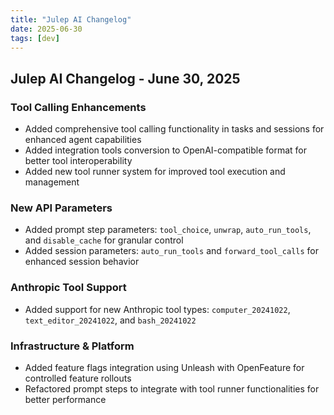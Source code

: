 ```yaml
---
title: "Julep AI Changelog"
date: 2025-06-30
tags: [dev]
---
```


## Julep AI Changelog - June 30, 2025

### Tool Calling Enhancements
- Added comprehensive tool calling functionality in tasks and sessions for enhanced agent capabilities
- Added integration tools conversion to OpenAI-compatible format for better tool interoperability
- Added new tool runner system for improved tool execution and management

### New API Parameters
- Added prompt step parameters: `tool_choice`, `unwrap`, `auto_run_tools`, and `disable_cache` for granular control
- Added session parameters: `auto_run_tools` and `forward_tool_calls` for enhanced session behavior

### Anthropic Tool Support
- Added support for new Anthropic tool types: `computer_20241022`, `text_editor_20241022`, and `bash_20241022`

### Infrastructure & Platform
- Added feature flags integration using Unleash with OpenFeature for controlled feature rollouts
- Refactored prompt steps to integrate with tool runner functionalities for better performance